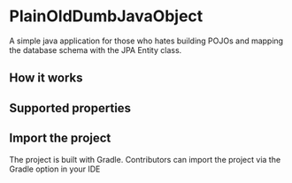 # PlainOldDumbJavaObject
A simple java application for those who hates building POJOs and mapping the database schema with the JPA Entity class.

## How it works

## Supported properties


## Import the project
The project is built with Gradle. Contributors can import the project via the Gradle option in your IDE